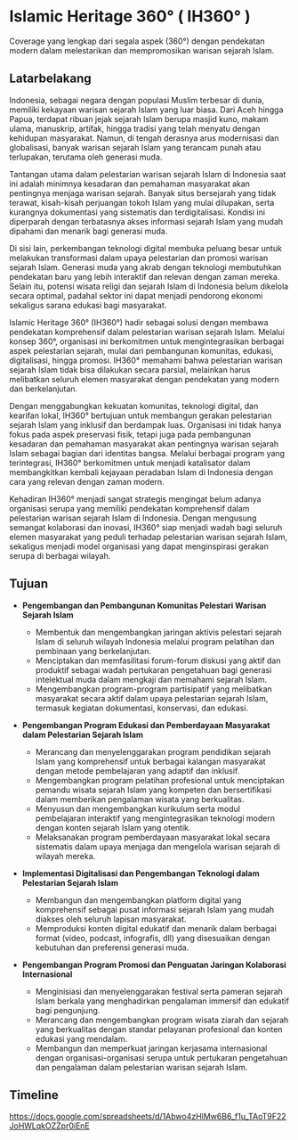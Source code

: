# Islamic Heritage 360° ( IH360° )
Coverage yang lengkap dari segala aspek (360°) dengan pendekatan modern dalam melestarikan dan mempromosikan warisan sejarah Islam.

## Latarbelakang
Indonesia, sebagai negara dengan populasi Muslim terbesar di dunia, memiliki kekayaan warisan sejarah Islam yang luar biasa. Dari Aceh hingga Papua, terdapat ribuan jejak sejarah Islam berupa masjid kuno, makam ulama, manuskrip, artifak, hingga tradisi yang telah menyatu dengan kehidupan masyarakat. Namun, di tengah derasnya arus modernisasi dan globalisasi, banyak warisan sejarah Islam yang terancam punah atau terlupakan, terutama oleh generasi muda.

Tantangan utama dalam pelestarian warisan sejarah Islam di Indonesia saat ini adalah minimnya kesadaran dan pemahaman masyarakat akan pentingnya menjaga warisan sejarah. Banyak situs bersejarah yang tidak terawat, kisah-kisah perjuangan tokoh Islam yang mulai dilupakan, serta kurangnya dokumentasi yang sistematis dan terdigitalisasi. Kondisi ini diperparah dengan terbatasnya akses informasi sejarah Islam yang mudah dipahami dan menarik bagi generasi muda.

Di sisi lain, perkembangan teknologi digital membuka peluang besar untuk melakukan transformasi dalam upaya pelestarian dan promosi warisan sejarah Islam. Generasi muda yang akrab dengan teknologi membutuhkan pendekatan baru yang lebih interaktif dan relevan dengan zaman mereka. Selain itu, potensi wisata religi dan sejarah Islam di Indonesia belum dikelola secara optimal, padahal sektor ini dapat menjadi pendorong ekonomi sekaligus sarana edukasi bagi masyarakat.

Islamic Heritage 360° (IH360°) hadir sebagai solusi dengan membawa pendekatan komprehensif dalam pelestarian warisan sejarah Islam. Melalui konsep 360°, organisasi ini berkomitmen untuk mengintegrasikan berbagai aspek pelestarian sejarah, mulai dari pembangunan komunitas, edukasi, digitalisasi, hingga promosi. IH360° memahami bahwa pelestarian warisan sejarah Islam tidak bisa dilakukan secara parsial, melainkan harus melibatkan seluruh elemen masyarakat dengan pendekatan yang modern dan berkelanjutan.

Dengan menggabungkan kekuatan komunitas, teknologi digital, dan kearifan lokal, IH360° bertujuan untuk membangun gerakan pelestarian sejarah Islam yang inklusif dan berdampak luas. Organisasi ini tidak hanya fokus pada aspek preservasi fisik, tetapi juga pada pembangunan kesadaran dan pemahaman masyarakat akan pentingnya warisan sejarah Islam sebagai bagian dari identitas bangsa. Melalui berbagai program yang terintegrasi, IH360° berkomitmen untuk menjadi katalisator dalam membangkitkan kembali kejayaan peradaban Islam di Indonesia dengan cara yang relevan dengan zaman modern.

Kehadiran IH360° menjadi sangat strategis mengingat belum adanya organisasi serupa yang memiliki pendekatan komprehensif dalam pelestarian warisan sejarah Islam di Indonesia. Dengan mengusung semangat kolaborasi dan inovasi, IH360° siap menjadi wadah bagi seluruh elemen masyarakat yang peduli terhadap pelestarian warisan sejarah Islam, sekaligus menjadi model organisasi yang dapat menginspirasi gerakan serupa di berbagai wilayah.

## Tujuan
- **Pengembangan dan Pembangunan Komunitas Pelestari Warisan Sejarah Islam**
  - Membentuk dan mengembangkan jaringan aktivis pelestari sejarah Islam di seluruh wilayah Indonesia melalui program pelatihan dan pembinaan yang berkelanjutan.
  - Menciptakan dan memfasilitasi forum-forum diskusi yang aktif dan produktif sebagai wadah pertukaran pengetahuan bagi generasi intelektual muda dalam mengkaji dan memahami sejarah Islam.
  - Mengembangkan program-program partisipatif yang melibatkan masyarakat secara aktif dalam upaya pelestarian sejarah Islam, termasuk kegiatan dokumentasi, konservasi, dan edukasi.

- **Pengembangan Program Edukasi dan Pemberdayaan Masyarakat dalam Pelestarian Sejarah Islam**
  - Merancang dan menyelenggarakan program pendidikan sejarah Islam yang komprehensif untuk berbagai kalangan masyarakat dengan metode pembelajaran yang adaptif dan inklusif.
  - Mengembangkan program pelatihan profesional untuk menciptakan pemandu wisata sejarah Islam yang kompeten dan bersertifikasi dalam memberikan pengalaman wisata yang berkualitas.
  - Menyusun dan mengembangkan kurikulum serta modul pembelajaran interaktif yang mengintegrasikan teknologi modern dengan konten sejarah Islam yang otentik.
  - Melaksanakan program pemberdayaan masyarakat lokal secara sistematis dalam upaya menjaga dan mengelola warisan sejarah di wilayah mereka.

- **Implementasi Digitalisasi dan Pengembangan Teknologi dalam Pelestarian Sejarah Islam**
  - Membangun dan mengembangkan platform digital yang komprehensif sebagai pusat informasi sejarah Islam yang mudah diakses oleh seluruh lapisan masyarakat.
  - Memproduksi konten digital edukatif dan menarik dalam berbagai format (video, podcast, infografis, dll) yang disesuaikan dengan kebutuhan dan preferensi generasi muda.

- **Pengembangan Program Promosi dan Penguatan Jaringan Kolaborasi Internasional**
  - Menginisiasi dan menyelenggarakan festival serta pameran sejarah Islam berkala yang menghadirkan pengalaman immersif dan edukatif bagi pengunjung.
  - Merancang dan mengembangkan program wisata ziarah dan sejarah yang berkualitas dengan standar pelayanan profesional dan konten edukasi yang mendalam.
  - Membangun dan memperkuat jaringan kerjasama internasional dengan organisasi-organisasi serupa untuk pertukaran pengetahuan dan pengalaman dalam pelestarian warisan sejarah Islam.

## Timeline
https://docs.google.com/spreadsheets/d/1Abwo4zHlMw6B6_f1u_TAoT9F22JoHWLqkOZZpr0iEnE